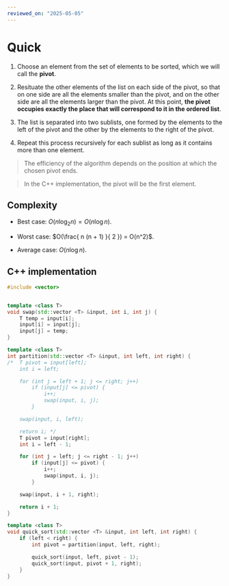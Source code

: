 ```yaml
---
reviewed_on: "2025-05-05"
---
```


# Quick

1. Choose an element from the set of elements to be sorted, which we will call the **pivot**.

2. Resituate the other elements of the list on each side of the pivot, so that on one side are all the elements smaller than the pivot, and on the other side are all the elements larger than the pivot. At this point, **the pivot occupies exactly the place that will correspond to it in the ordered list**.

3. The list is separated into two sublists, one formed by the elements to the left of the pivot and the other by the elements to the right of the pivot.

4. Repeat this process recursively for each sublist as long as it contains more than one element.

> The efficiency of the algorithm depends on the position at which the chosen pivot ends.

> In the C++ implementation, the pivot will be the first element.

## Complexity

- Best case: $O(n \log_2 n) = O(n \log n)$.

- Worst case: $O(\frac{ n (n + 1) }{ 2 }) = O(n^2)$.

- Average case: $O(n \log n)$.

## C++ implementation

```c++
#include <vector>


template <class T>
void swap(std::vector <T> &input, int i, int j) {
	T temp = input[i];
	input[i] = input[j];
	input[j] = temp;
}

template <class T>
int partition(std::vector <T> &input, int left, int right) {
/*  T pivot = input[left];
	int i = left;

	for (int j = left + 1; j <= right; j++)
		if (input[j] <= pivot) {
			i++;
			swap(input, i, j);
		}

	swap(input, i, left);

	return i; */
	T pivot = input[right];
	int i = left - 1;

	for (int j = left; j <= right - 1; j++)
		if (input[j] <= pivot) {
			i++;
			swap(input, i, j);
		}

	swap(input, i + 1, right);

	return i + 1;
}

template <class T>
void quick_sort(std::vector <T> &input, int left, int right) {
	if (left < right) {
		int pivot = partition(input, left, right);

		quick_sort(input, left, pivot - 1);
		quick_sort(input, pivot + 1, right);
	}
}
```
